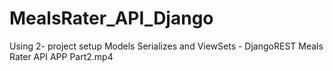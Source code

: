 # MealsRater_API_Django
Using 2- project setup Models Serializes and ViewSets - DjangoREST Meals Rater API APP Part2.mp4
